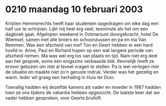 # 0210 maandag 10 februari 2003
Kristien Hemmerechts heeft haar studenten opgedragen om elke dag een half uur te schrijven. Lijkt mij heel erg veel, tenminste als het om een dagboek gaat. Afgelopen weekend in Ootmarsum doorgebracht, hotel De Wiemsel, samen met alle broers en schoonzussen en pa en ma Van Remmen. Was een afscheid van ma? Ton en Geert hebben er een hard hoofd in. Anne, Paul en Richard hopen op een wat langere periode van afscheid nemen. Ma was wel erg los van plaats en tijd. Nam niet erg deel aan het gesprek, soms een enigszins verbaasde blik. Kennelijk heeft ze ervoor gekozen om niet al teveel vragen te stellen. Pa is wel verlegen met de situatie en maakte niet zo'n geruste indruk. Verder was het gezellig en warm. Ieder wil graag een herhaling in Huis ter Duin.

Toevallig hadden wij dezelfde kamers als vader en moeder in 1987 hadden toen ze ons tijdens de vakantie hebben opgezocht. De laatste keer dat we vader hebben gesproken, voor Geerts bruiloft.